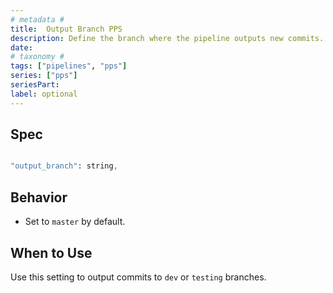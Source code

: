 ```yaml
---
# metadata # 
title:  Output Branch PPS
description: Define the branch where the pipeline outputs new commits.
date: 
# taxonomy #
tags: ["pipelines", "pps"]
series: ["pps"]
seriesPart:
label: optional
---
```


## Spec

```s

"output_branch": string,

```

## Behavior 

-  Set to `master` by default. 

## When to Use

Use this setting to output commits to `dev` or `testing` branches. 